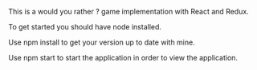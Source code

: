 This is a would you rather ? game implementation with React and Redux.

To get started you should have node installed.

Use npm install to get your version up to date with mine.

Use npm start to start the application in order to view the application.